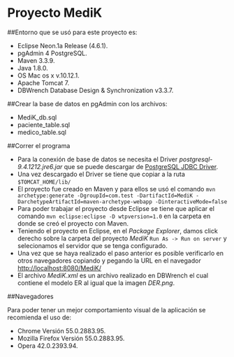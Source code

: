 # Proyecto MediK 

##Entorno que se usó para este proyecto es:

* Eclipse Neon.1a Release (4.6.1).
* pgAdmin 4 PostgreSQL.
* Maven 3.3.9.
* Java 1.8.0.
* OS Mac os x v.10.12.1.
* Apache Tomcat 7.
* DBWrench Database Design & Synchronization v3.3.7.

##Crear la base de datos en pgAdmin con los archivos:

* MediK_db.sql
* paciente_table.sql
* medico_table.sql

##Correr el programa

* Para la conexión de base de datos se necesita el Driver *postgresql-9.4.1212.jre6.jar* que se puede descargar de [PostgreSQL JDBC Driver](https://jdbc.postgresql.org/download.html).
* Una vez descargado el Driver se tiene que copiar a la ruta `$TOMCAT_HOME/lib/`
* El proyecto fue creado en Maven y para ellos se usó el comando ```mvn archetype:generate -DgroupId=com.test -DartifactId=MediK -DarchetypeArtifactId=maven-archetype-webapp -DinteractiveMode=false```
* Para poder trabajar el proyecto desde Eclipse se tiene que aplicar el comando ```mvn eclipse:eclipse -D wtpversion=1.0``` en la carpeta en donde se creó el proyecto con Maven.
* Teniendo el proyecto en Eclipse, en el *Package Explorer*, damos click derecho sobre la carpeta del proyecto *MediK* `Run As -> Run on server` y selecionamos el servidor que se tenga configurado.
* Una vez que se haya realizado el paso anterior es posible verificarlo en otros navegadores copiando y pegando la URL en el navegador [http://localhost:8080/MediK/](http://localhost:8080/MediK/)
* El archivo *MediK.xml* es un archivo realizado en DBWrench el cual contiene el modelo ER al igual que la imagen *DER.png*.

##Navegadores

Para poder tener un mejor comportamiento visual de la aplicación se recomienda el uso de:
* Chrome Versión 55.0.2883.95.
* Mozilla Firefox Versión 55.0.2883.95.
* Opera 42.0.2393.94.
